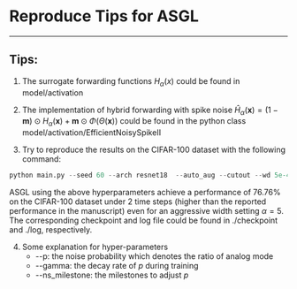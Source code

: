 # Reproduce Tips for ASGL 

---

## Tips:

1. The surrogate forwarding functions $H_\alpha(x)$ could be found in model/activation

2. The implementation of hybrid forwarding with spike noise $\hat{H}_\alpha(\mathbf{x})=(1-\mathbf{m}) \odot H_\alpha(\mathbf{x})+\mathbf{m} \odot \Phi(\Theta(\mathbf{x}))$ could be found in the python class  model/activation/EfficientNoisySpikeII

3. Try to reproduce the results on the CIFAR-100 dataset with the following command:

```python
python main.py --seed 60 --arch resnet18  --auto_aug --cutout --wd 5e-4 --dataset CIFAR100 --act mns_sig  --T 2 --decay 0.5 --thresh 1.0 --data_path [your datapath]   --bn_type tdbn  --alpha 5.0    --p 0.2   --gamma 1.0
```
ASGL using the above hyperparameters achieve a performance of 76.76% on the CIFAR-100 dataset under 2 time steps (higher than the reported performance in the manuscript) even for an aggressive width setting $\alpha=5$. The corresponding checkpoint and log file could be found in ./checkpoint and ./log, respectively.

4. Some explanation for hyper-parameters
      * --p: the noise probability which denotes the ratio of analog mode
      * --gamma: the decay rate of $p$ during training
      * --ns_milestone: the milestones to adjust $p$
